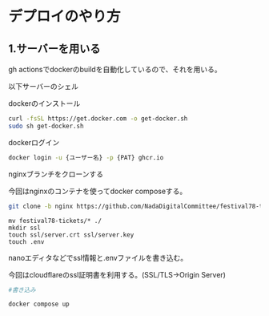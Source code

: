 # デプロイのやり方

## 1.サーバーを用いる

gh actionsでdockerのbuildを自動化しているので、それを用いる。

以下サーバーのシェル

dockerのインストール

```sh
curl -fsSL https://get.docker.com -o get-docker.sh
sudo sh get-docker.sh
```

dockerログイン

```sh
docker login -u {ユーザー名} -p {PAT} ghcr.io
```

nginxブランチをクローンする

今回はnginxのコンテナを使ってdocker composeする。

```sh
git clone -b nginx https://github.com/NadaDigitalCommittee/festival78-tickets.git
```

```
mv festival78-tickets/* ./
mkdir ssl
touch ssl/server.crt ssl/server.key
touch .env
```

nanoエディタなどでssl情報と.envファイルを書き込む。

今回はcloudflareのssl証明書を利用する。(SSL/TLS->Origin Server)

```sh
#書き込み
```

`docker compose up`
